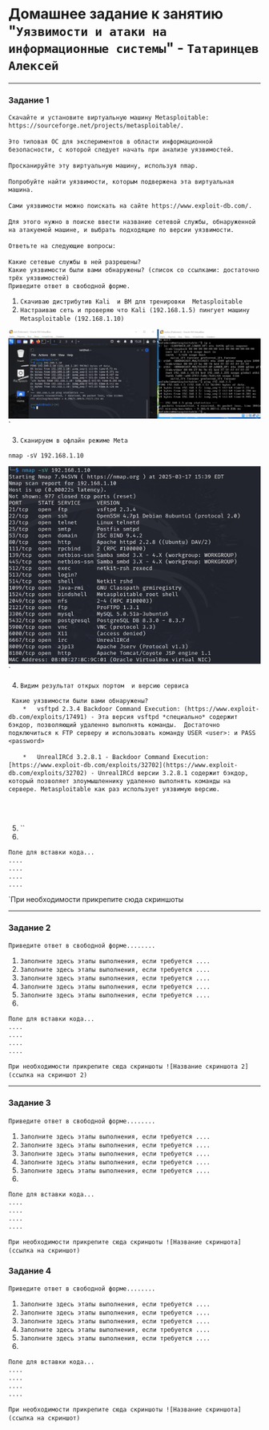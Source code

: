 # Домашнее задание к занятию "`Уязвимости и атаки на информационные системы`" - `Татаринцев Алексей`



---

### Задание 1
```
Скачайте и установите виртуальную машину Metasploitable: https://sourceforge.net/projects/metasploitable/.

Это типовая ОС для экспериментов в области информационной безопасности, с которой следует начать при анализе уязвимостей.

Просканируйте эту виртуальную машину, используя nmap.

Попробуйте найти уязвимости, которым подвержена эта виртуальная машина.

Сами уязвимости можно поискать на сайте https://www.exploit-db.com/.

Для этого нужно в поиске ввести название сетевой службы, обнаруженной на атакуемой машине, и выбрать подходящие по версии уязвимости.

Ответьте на следующие вопросы:

Какие сетевые службы в ней разрешены?
Какие уязвимости были вами обнаружены? (список со ссылками: достаточно трёх уязвимостей)
Приведите ответ в свободной форме.
```
1. `Скачиваю дистрибутив Kali  и ВМ для тренировки  Metasploitable`
2. `Настраиваю сеть и проверяю что Kali (192.168.1.5) пингует машину Metasploitable (192.168.1.10)`

![15](https://github.com/Foxbeerxxx/inf_sec1/blob/main/img/img15.png)`

3. `Сканируем в офлайн режиме Meta `
```
nmap -sV 192.168.1.10
```
![1](https://github.com/Foxbeerxxx/inf_sec1/blob/main/img/img1.png)`

4. `Видим результат открых портом  и версию сервиса`
```
 Какие уязвимости были вами обнаружены?
    *   vsftpd 2.3.4 Backdoor Command Execution: (https://www.exploit-db.com/exploits/17491) - Эта версия vsftpd *специально* содержит бэкдор, позволяющий удаленно выполнять команды.  Достаточно подключиться к FTP серверу и использовать команду USER <user>: и PASS <password>

    *   UnrealIRCd 3.2.8.1 - Backdoor Command Execution: [https://www.exploit-db.com/exploits/32702](https://www.exploit-db.com/exploits/32702) - UnrealIRCd версии 3.2.8.1 содержит бэкдор, который позволяет злоумышленнику удаленно выполнять команды на сервере. Metasploitable как раз использует уязвимую версию.




```


5. ``
6. 

```
Поле для вставки кода...
....
....
....
....
```

`При необходимости прикрепитe сюда скриншоты



---

### Задание 2

`Приведите ответ в свободной форме........`

1. `Заполните здесь этапы выполнения, если требуется ....`
2. `Заполните здесь этапы выполнения, если требуется ....`
3. `Заполните здесь этапы выполнения, если требуется ....`
4. `Заполните здесь этапы выполнения, если требуется ....`
5. `Заполните здесь этапы выполнения, если требуется ....`
6. 

```
Поле для вставки кода...
....
....
....
....
```

`При необходимости прикрепитe сюда скриншоты
![Название скриншота 2](ссылка на скриншот 2)`


---

### Задание 3

`Приведите ответ в свободной форме........`

1. `Заполните здесь этапы выполнения, если требуется ....`
2. `Заполните здесь этапы выполнения, если требуется ....`
3. `Заполните здесь этапы выполнения, если требуется ....`
4. `Заполните здесь этапы выполнения, если требуется ....`
5. `Заполните здесь этапы выполнения, если требуется ....`
6. 

```
Поле для вставки кода...
....
....
....
....
```

`При необходимости прикрепитe сюда скриншоты
![Название скриншота](ссылка на скриншот)`

### Задание 4

`Приведите ответ в свободной форме........`

1. `Заполните здесь этапы выполнения, если требуется ....`
2. `Заполните здесь этапы выполнения, если требуется ....`
3. `Заполните здесь этапы выполнения, если требуется ....`
4. `Заполните здесь этапы выполнения, если требуется ....`
5. `Заполните здесь этапы выполнения, если требуется ....`
6. 

```
Поле для вставки кода...
....
....
....
....
```

`При необходимости прикрепитe сюда скриншоты
![Название скриншота](ссылка на скриншот)`
